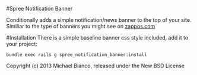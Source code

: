 #Spree Notification Banner

Conditionally adds a simple notification/news banner to the top of your site.
Similiar to the type of banners you might see on [zappos.com](http://www.zappos.com)

#Installation
There is a simple baseline banner css style included, add it to your project:

```
bundle exec rails g spree_notification_banner:install
```

Copyright (c) 2013 Michael Bianco, released under the New BSD License
